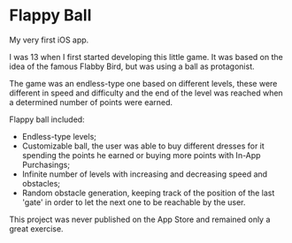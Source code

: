 # Flappy Ball
My very first iOS app. 

I was 13 when I first started developing this little game. It was based on the idea of the famous Flabby Bird, but was using a ball as protagonist. 

The game was an endless-type one based on different levels, these were different in speed and difficulty and the end of the level was reached when a determined number of points were earned. 

Flappy ball included: 

   - Endless-type levels;
   - Customizable ball, the user was able to buy different dresses for it spending the points he earned or buying more points with In-App Purchasings;
   - Infinite number of levels with increasing and decreasing speed and obstacles;
   - Random obstacle generation, keeping track of the position of the last 'gate' in order to let the next one to be reachable by the user. 


This project was never published on the App Store and remained only a great exercise.
